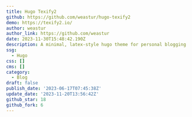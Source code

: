 ```yaml
---
title: Hugo Texify2
github: https://github.com/weastur/hugo-texify2
demo: https://texify2.io/
author: weastur
author_link: https://github.com/weastur
date: 2023-11-30T15:48:42.190Z
description: A minimal, latex-style hugo theme for personal blogging
ssg:
  - Hugo
css: []
cms: []
category:
  - Blog
draft: false
publish_date: '2023-06-17T07:45:38Z'
update_date: '2023-11-20T13:56:42Z'
github_star: 18
github_fork: 6
---
```

